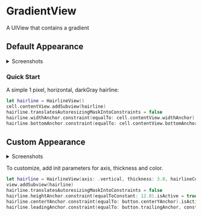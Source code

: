 # GradientView

A UIView that contains a gradient

## Default Appearance

<details>
<summary>Screenshots</summary>

<p>
<img src="HairlineTableCells.png" width="200">
</p>

</details>

### Quick Start

A simple 1 pixel, horizontal, darkGray hairline:
```swift
let hairline = HairlineView()
cell.contentView.addSubview(hairline)
hairline.translatesAutoresizingMaskIntoConstraints = false
hairline.widthAnchor.constraint(equalTo: cell.contentView.widthAnchor).isActive = true
hairline.bottomAnchor.constraint(equalTo: cell.contentView.bottomAnchor).isActive = true

```

## Custom Appearance

<details>
<summary>Screenshots</summary>

<p>
<img src="HairlineButtonDivide.png" width="200">
</p>

</details>

To customize, add init parameters for axis, thickness and color.

```swift
let hairline = HairlineView(axis: .vertical, thickness: 3.0, hairlineColor: .red)
view.addSubview(hairline)
hairline.translatesAutoresizingMaskIntoConstraints = false
hairline.heightAnchor.constraint(equalToConstant: 12.0).isActive = true
hairline.centerYAnchor.constraint(equalTo: button.centerYAnchor).isActive = true
hairline.leadingAnchor.constraint(equalTo: button.trailingAnchor, constant: 20).isActive = true
```

